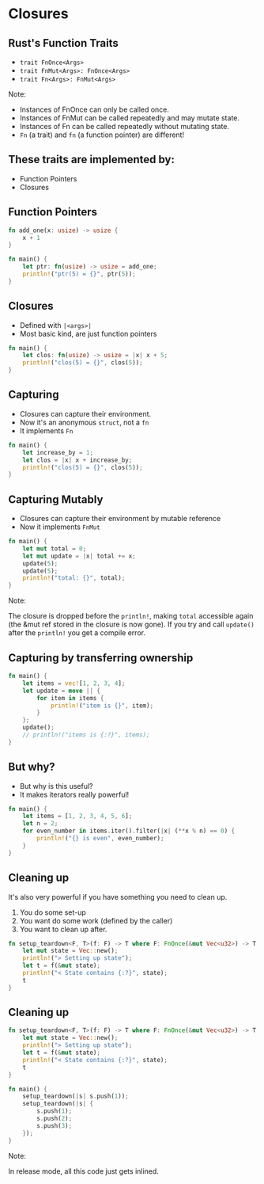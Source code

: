 # Closures

## Rust's Function Traits

* `trait FnOnce<Args>`
* `trait FnMut<Args>: FnOnce<Args>`
* `trait Fn<Args>: FnMut<Args>`

Note:

* Instances of FnOnce can only be called once.
* Instances of FnMut can be called repeatedly and may mutate state.
* Instances of Fn can be called repeatedly without mutating state.
* `Fn` (a trait) and `fn` (a function pointer) are different!

## These traits are implemented by:

* Function Pointers
* Closures

## Function Pointers

```rust
fn add_one(x: usize) -> usize {
    x + 1
}

fn main() {
    let ptr: fn(usize) -> usize = add_one;
    println!("ptr(5) = {}", ptr(5));
}
```

## Closures

* Defined with `|<args>|`
* Most basic kind, are just function pointers

```rust
fn main() {
    let clos: fn(usize) -> usize = |x| x + 5;
    println!("clos(5) = {}", clos(5));
}
```

## Capturing

* Closures can capture their environment.
* Now it's an anonymous `struct`, not a `fn`
* It implements `Fn`

```rust
fn main() {
    let increase_by = 1;
    let clos = |x| x + increase_by;
    println!("clos(5) = {}", clos(5));
}
```

## Capturing Mutably

* Closures can capture their environment by mutable reference
* Now it implements `FnMut`

```rust
fn main() {
    let mut total = 0;
    let mut update = |x| total += x;
    update(5);
    update(5);
    println!("total: {}", total);
}
```

Note:

The closure is dropped before the `println!`, making `total` accessible again (the &mut ref stored in the closure is now gone).
If you try and call `update()` after the `println!` you get a compile error.

## Capturing by transferring ownership

```rust
fn main() {
    let items = vec![1, 2, 3, 4];
    let update = move || {
        for item in items {
            println!("item is {}", item);
        }
    };
    update();
    // println!("items is {:?}", items);
}
```

## But why?

* But why is this useful?
* It makes iterators really powerful!

```rust []
fn main() {
    let items = [1, 2, 3, 4, 5, 6];
    let n = 2;
    for even_number in items.iter().filter(|x| (**x % n) == 0) {
        println!("{} is even", even_number);
    }
}
```

## Cleaning up

It's also very powerful if you have something you need to clean up.

1. You do some set-up
2. You want do some work (defined by the caller)
3. You want to clean up after.

```rust []
fn setup_teardown<F, T>(f: F) -> T where F: FnOnce(&mut Vec<u32>) -> T {
    let mut state = Vec::new();
    println!("> Setting up state");
    let t = f(&mut state);
    println!("< State contains {:?}", state);
    t
}
```

## Cleaning up

```rust []
fn setup_teardown<F, T>(f: F) -> T where F: FnOnce(&mut Vec<u32>) -> T {
    let mut state = Vec::new();
    println!("> Setting up state");
    let t = f(&mut state);
    println!("< State contains {:?}", state);
    t
}

fn main() {
    setup_teardown(|s| s.push(1));
    setup_teardown(|s| {
        s.push(1);
        s.push(2);
        s.push(3);
    });
}
```

Note:

In release mode, all this code just gets inlined.
